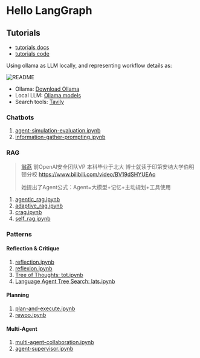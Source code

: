# Hello LangGraph

## Tutorials

- [tutorials docs](https://langchain-ai.github.io/langgraph/tutorials/)
- [tutorials code](https://github.com/langchain-ai/langgraph/tree/main/docs/docs/tutorials)

Using ollama as LLM locally, and representing workflow details as:

![README](README.png)

- Ollama: [Download Ollama](https://ollama.com/download)
- Local LLM: [Ollama models](https://ollama.com/search)
- Search tools: [Tavily](https://app.tavily.com/)

### Chatbots

1. [agent-simulation-evaluation.ipynb](agent-simulation-evaluation.ipynb)
1. [information-gather-prompting.ipynb](information-gather-prompting.ipynb)

### RAG
>
> [翁荔](https://x.com/lilianweng) 前OpenAI安全团队VP 本科毕业于北大 博士就读于印第安纳大学伯明顿分校 <https://www.bilibili.com/video/BV19dSHYUEAo>
>
> 她提出了Agent公式：Agent=大模型+记忆+主动规划+工具使用

1. [agentic_rag.ipynb](agentic_rag.ipynb)
1. [adaptive_rag.ipynb](adaptive_rag.ipynb)
1. [crag.ipynb](crag.ipynb)
1. [self_rag.ipynb](self_rag.ipynb)

### Patterns

#### Reflection & Critique

1. [reflection.ipynb](reflection.ipynb)
1. [reflexion.ipynb](reflexion.ipynb)
1. [Tree of Thoughts: tot.ipynb](tot.ipynb)
1. [Language Agent Tree Search: lats.ipynb](lats.ipynb)

#### Planning

1. [plan-and-execute.ipynb](plan-and-execute.ipynb)
1. [rewoo.ipynb](rewoo.ipynb)

#### Multi-Agent

1. [multi-agent-collaboration.ipynb](multi-agent-collaboration.ipynb)
1. [agent-supervisor.ipynb](agent-supervisor.ipynb)
